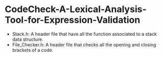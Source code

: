 # CodeCheck-A-Lexical-Analysis-Tool-for-Expression-Validation

- Stack.h: A header file that have all the function associated to a stack data structure.
- File_Checker.h: A header file that checks all the opening and closing brackets of a code.
